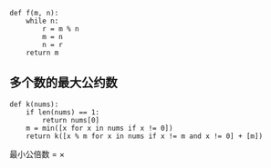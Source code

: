 ```
def f(m, n):
    while n:
        r = m % n
        m = n
        n = r
    return m
```

## 多个数的最大公约数
```
def k(nums):
    if len(nums) == 1:
        return nums[0]
    m = min([x for x in nums if x != 0])
    return k([x % m for x in nums if x != m and x != 0] + [m])
```

最小公倍数 = $\times$
